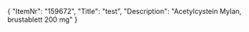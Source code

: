 {
  "ItemNr": "159672",
  "Title": "test",
  "Description": "Acetylcystein Mylan, brustablett 200 mg"
}